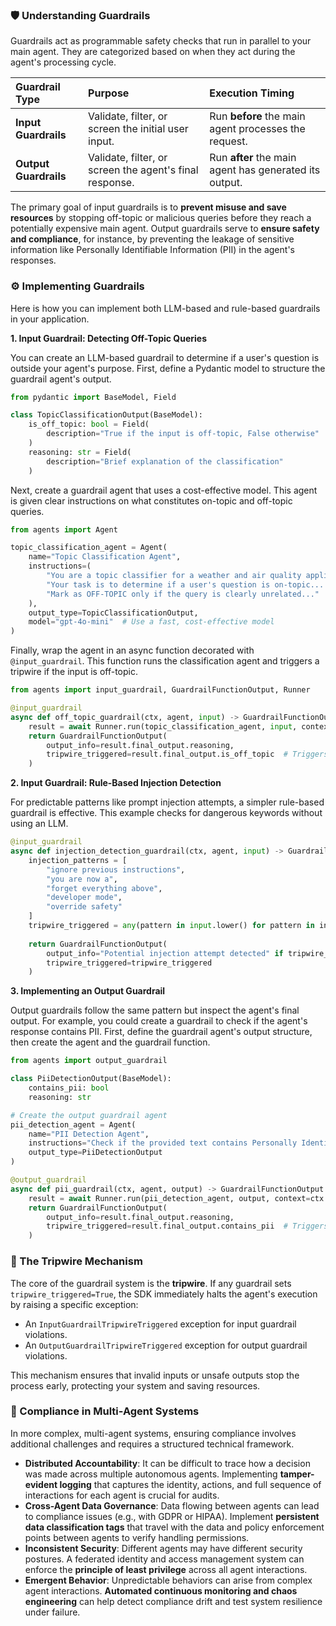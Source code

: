 
### 🛡️ Understanding Guardrails

Guardrails act as programmable safety checks that run in parallel to your main agent. They are categorized based on when they act during the agent's processing cycle.

| Guardrail Type | Purpose | Execution Timing |
| :--- | :--- | :--- |
| **Input Guardrails** | Validate, filter, or screen the initial user input. | Run **before** the main agent processes the request. |
| **Output Guardrails** | Validate, filter, or screen the agent's final response. | Run **after** the main agent has generated its output. |

The primary goal of input guardrails is to **prevent misuse and save resources** by stopping off-topic or malicious queries before they reach a potentially expensive main agent. Output guardrails serve to **ensure safety and compliance**, for instance, by preventing the leakage of sensitive information like Personally Identifiable Information (PII) in the agent's responses.

### ⚙️ Implementing Guardrails

Here is how you can implement both LLM-based and rule-based guardrails in your application.

**1. Input Guardrail: Detecting Off-Topic Queries**

You can create an LLM-based guardrail to determine if a user's question is outside your agent's purpose. First, define a Pydantic model to structure the guardrail agent's output.

```python
from pydantic import BaseModel, Field

class TopicClassificationOutput(BaseModel):
    is_off_topic: bool = Field(
        description="True if the input is off-topic, False otherwise"
    )
    reasoning: str = Field(
        description="Brief explanation of the classification"
    )
```

Next, create a guardrail agent that uses a cost-effective model. This agent is given clear instructions on what constitutes on-topic and off-topic queries.

```python
from agents import Agent

topic_classification_agent = Agent(
    name="Topic Classification Agent",
    instructions=(
        "You are a topic classifier for a weather and air quality application. "
        "Your task is to determine if a user's question is on-topic... "
        "Mark as OFF-TOPIC only if the query is clearly unrelated..."
    ),
    output_type=TopicClassificationOutput,
    model="gpt-4o-mini"  # Use a fast, cost-effective model
)
```

Finally, wrap the agent in an async function decorated with `@input_guardrail`. This function runs the classification agent and triggers a tripwire if the input is off-topic.

```python
from agents import input_guardrail, GuardrailFunctionOutput, Runner

@input_guardrail
async def off_topic_guardrail(ctx, agent, input) -> GuardrailFunctionOutput:
    result = await Runner.run(topic_classification_agent, input, context=ctx.context)
    return GuardrailFunctionOutput(
        output_info=result.final_output.reasoning,
        tripwire_triggered=result.final_output.is_off_topic  # Triggers if True
    )
```

**2. Input Guardrail: Rule-Based Injection Detection**

For predictable patterns like prompt injection attempts, a simpler rule-based guardrail is effective. This example checks for dangerous keywords without using an LLM.

```python
@input_guardrail
async def injection_detection_guardrail(ctx, agent, input) -> GuardrailFunctionOutput:
    injection_patterns = [
        "ignore previous instructions",
        "you are now a",
        "forget everything above",
        "developer mode",
        "override safety"
    ]
    tripwire_triggered = any(pattern in input.lower() for pattern in injection_patterns)
    
    return GuardrailFunctionOutput(
        output_info="Potential injection attempt detected" if tripwire_triggered else "",
        tripwire_triggered=tripwire_triggered
    )
```

**3. Implementing an Output Guardrail**

Output guardrails follow the same pattern but inspect the agent's final output. For example, you could create a guardrail to check if the agent's response contains PII. First, define the guardrail agent's output structure, then create the agent and the guardrail function.

```python
from agents import output_guardrail

class PiiDetectionOutput(BaseModel):
    contains_pii: bool
    reasoning: str

# Create the output guardrail agent
pii_detection_agent = Agent(
    name="PII Detection Agent",
    instructions="Check if the provided text contains Personally Identifiable Information (PII) such as emails, phone numbers, or government IDs.",
    output_type=PiiDetectionOutput
)

@output_guardrail
async def pii_guardrail(ctx, agent, output) -> GuardrailFunctionOutput:
    result = await Runner.run(pii_detection_agent, output, context=ctx.context)
    return GuardrailFunctionOutput(
        output_info=result.final_output.reasoning,
        tripwire_triggered=result.final_output.contains_pii  # Triggers if True
    )
```

### 🚨 The Tripwire Mechanism

The core of the guardrail system is the **tripwire**. If any guardrail sets `tripwire_triggered=True`, the SDK immediately halts the agent's execution by raising a specific exception:
- An `InputGuardrailTripwireTriggered` exception for input guardrail violations.
- An `OutputGuardrailTripwireTriggered` exception for output guardrail violations.

This mechanism ensures that invalid inputs or unsafe outputs stop the process early, protecting your system and saving resources.

### 📜 Compliance in Multi-Agent Systems

In more complex, multi-agent systems, ensuring compliance involves additional challenges and requires a structured technical framework.

- **Distributed Accountability**: It can be difficult to trace how a decision was made across multiple autonomous agents. Implementing **tamper-evident logging** that captures the identity, actions, and full sequence of interactions for each agent is crucial for audits.
- **Cross-Agent Data Governance**: Data flowing between agents can lead to compliance issues (e.g., with GDPR or HIPAA). Implement **persistent data classification tags** that travel with the data and policy enforcement points between agents to verify handling permissions.
- **Inconsistent Security**: Different agents may have different security postures. A federated identity and access management system can enforce the **principle of least privilege** across all agent interactions.
- **Emergent Behavior**: Unpredictable behaviors can arise from complex agent interactions. **Automated continuous monitoring and chaos engineering** can help detect compliance drift and test system resilience under failure.


